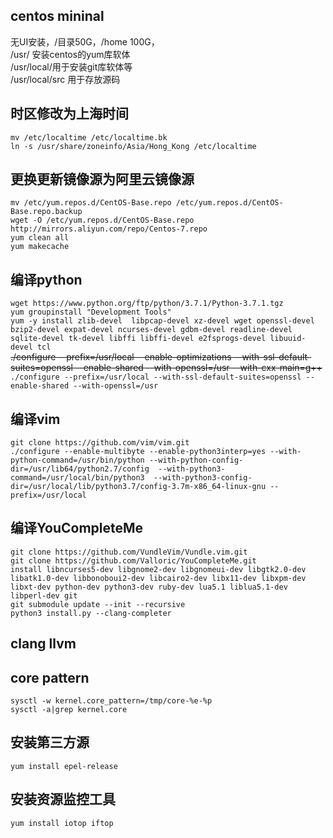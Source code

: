 ## centos mininal
无UI安装，/目录50G，/home 100G，<br>
/usr/ 安装centos的yum库软体<br>
/usr/local/用于安装git库软体等<br>
/usr/local/src 用于存放源码<br>

## 时区修改为上海时间
`mv /etc/localtime /etc/localtime.bk`<br>
`ln -s /usr/share/zoneinfo/Asia/Hong_Kong /etc/localtime`<br>

## 更换更新镜像源为阿里云镜像源
`mv /etc/yum.repos.d/CentOS-Base.repo /etc/yum.repos.d/CentOS-Base.repo.backup`<br>
`wget -O /etc/yum.repos.d/CentOS-Base.repo http://mirrors.aliyun.com/repo/Centos-7.repo`<br>
`yum clean all`<br>
`yum makecache`<br>

## 编译python
`wget https://www.python.org/ftp/python/3.7.1/Python-3.7.1.tgz`<br>
`yum groupinstall "Development Tools"`<br>
`yum -y install zlib-devel  libpcap-devel xz-devel wget openssl-devel bzip2-devel expat-devel ncurses-devel gdbm-devel readline-devel sqlite-devel tk-devel libffi libffi-devel e2fsprogs-devel libuuid-devel tcl`<br>
<del>./configure --prefix=/usr/local --enable-optimizations --with-ssl-default-suites=openssl --enable-shared --with-openssl=/usr --with-cxx-main=g++</del><br>
`./configure --prefix=/usr/local --with-ssl-default-suites=openssl --enable-shared --with-openssl=/usr`<br>


## 编译vim
`git clone https://github.com/vim/vim.git`<br>
`./configure --enable-multibyte --enable-python3interp=yes --with-python-command=/usr/bin/python --with-python-config-dir=/usr/lib64/python2.7/config  --with-python3-command=/usr/local/bin/python3  --with-python3-config-dir=/usr/local/lib/python3.7/config-3.7m-x86_64-linux-gnu --prefix=/usr/local`<br>

## 编译YouCompleteMe
`git clone https://github.com/VundleVim/Vundle.vim.git`<br>
`git clone https://github.com/Valloric/YouCompleteMe.git`<br>
`install libncurses5-dev libgnome2-dev libgnomeui-dev libgtk2.0-dev libatk1.0-dev libbonoboui2-dev libcairo2-dev libx11-dev libxpm-dev libxt-dev python-dev python3-dev ruby-dev lua5.1 liblua5.1-dev libperl-dev git`<br>
`git submodule update --init --recursive`<br>
`python3 install.py --clang-completer`<br>

## clang llvm

## core pattern
`sysctl -w kernel.core_pattern=/tmp/core-%e-%p`<br>
`sysctl -a|grep kernel.core`<br>


## 安装第三方源
`yum install epel-release`
## 安装资源监控工具
`yum install iotop iftop`
